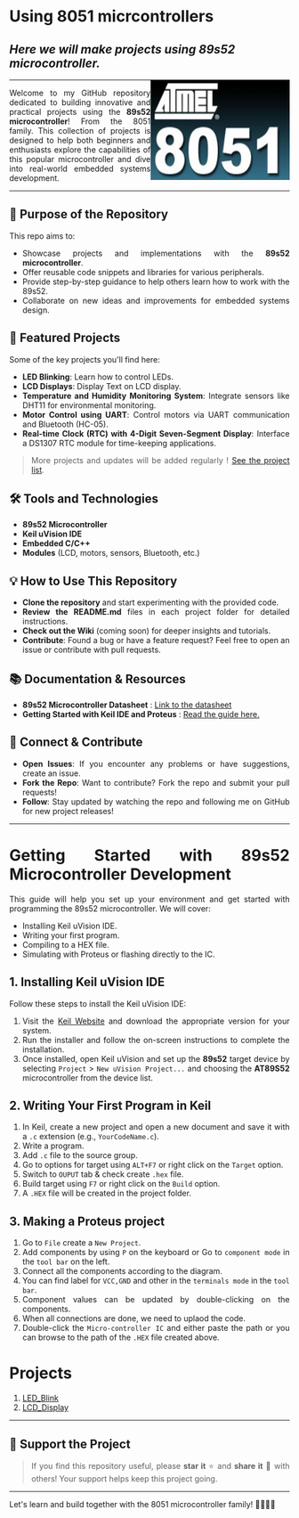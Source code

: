 # Using 8051 micrcontrollers
***Here we will make projects using 89s52 microcontroller.***
----

<div align ="justify">

<img align = "right" width="250" height="180" src="./Docs/Cover.jpg">

----
Welcome to my GitHub repository dedicated to building innovative and practical projects using the **89s52 microcontroller**! 
From the 8051 family. This collection of projects is designed to help both beginners and enthusiasts explore the capabilities of 
this popular microcontroller and dive into real-world embedded systems development.

----

## 🎯 Purpose of the Repository
This repo aims to:
- Showcase projects and implementations with the **89s52 microcontroller**.
- Offer reusable code snippets and libraries for various peripherals.
- Provide step-by-step guidance to help others learn how to work with the 89s52.
- Collaborate on new ideas and improvements for embedded systems design.

## 🚀 Featured Projects
Some of the key projects you'll find here:
- **LED Blinking**: Learn how to control LEDs.
- **LCD Displays**: Display Text on LCD display.
- **Temperature and Humidity Monitoring System**: Integrate sensors like DHT11 for environmental monitoring.
- **Motor Control using UART**: Control motors via UART communication and Bluetooth (HC-05).
- **Real-time Clock (RTC) with 4-Digit Seven-Segment Display**: Interface a DS1307 RTC module for time-keeping applications.

> More projects and updates will be added regularly !  [See the project list](#projects). 

## 🛠 Tools and Technologies
- **89s52 Microcontroller**
- **Keil uVision IDE**
- **Embedded C/C++**
- **Modules** (LCD, motors, sensors, Bluetooth, etc.)

## 💡 How to Use This Repository
- **Clone the repository** and start experimenting with the provided code.
- **Review the README.md** files in each project folder for detailed instructions.
- **Check out the Wiki** (coming soon) for deeper insights and tutorials.
- **Contribute**: Found a bug or have a feature request? Feel free to open an issue or contribute with pull requests.

## 📚 Documentation & Resources
- **89s52 Microcontroller Datasheet** : [Link to the datasheet](https://www.datasheetarchive.com/AT89S52-datasheet.html)
- **Getting Started with Keil IDE and Proteus** : [Read the guide here.](#getting-started-with-89s52-microcontroller-development)

## 💬 Connect & Contribute
- **Open Issues**: If you encounter any problems or have suggestions, create an issue.
- **Fork the Repo**: Want to contribute? Fork the repo and submit your pull requests!
- **Follow**: Stay updated by watching the repo and following me on GitHub for new project releases!

----

# Getting Started with 89s52 Microcontroller Development

This guide will help you set up your environment and get started with programming the 89s52 microcontroller. We will cover:
- Installing Keil uVision IDE.
- Writing your first program.
- Compiling to a HEX file.
- Simulating with Proteus or flashing directly to the IC.

## 1. Installing Keil uVision IDE

Follow these steps to install the Keil uVision IDE:

1. Visit the [Keil Website](https://www.keil.com/download/product/) and download the appropriate version for your system.
2. Run the installer and follow the on-screen instructions to complete the installation.
3. Once installed, open Keil uVision and set up the **89s52** target device by selecting `Project` > `New uVision Project...` and choosing the **AT89S52** microcontroller from the device list.

## 2. Writing Your First Program in Keil

1. In Keil, create a new project and open a new document and save it with a `.c` extension (e.g., `YourCodeName.c`).
2. Write a program.
3. Add `.c` file to the source group.
4. Go to options for target using `ALT+F7` or right click on the `Target` option.  
5. Switch to `OUPUT` tab & check create `.hex` file.
6. Build target using `F7` or right click on the `Build` option.
7. A `.HEX` file will be created in the project folder.

## 3. Making a Proteus project 

1. Go to `File` create a `New Project`.
2. Add components by using `P` on the keyboard or Go to `component mode` in the `tool bar` on the left.
3. Connect all the components according to the diagram.
4. You can find label for `VCC,GND` and other in the `terminals mode` in the `tool bar`.
5. Component values can be updated by double-clicking on the components.
6. When all connections are done, we need to uplaod the code.
7. Double-click the `Micro-controller IC` and either paste the path or you can browse to the path of the `.HEX` file created above.

# Projects 

1. [LED_Blink](./Projects/LED_Blink/LED_Blink.md)
2. [LCD_Display](./Projects/Lcd_Display/Lcd_Display.md)

----

## 🌟 Support the Project

> If you find this repository useful, please **star it** ⭐ and **share it** 📨 with others!  Your support helps keep this project going.

</div>

----

Let's learn and build together with the 8051 microcontroller family! 👨‍💻👩‍💻